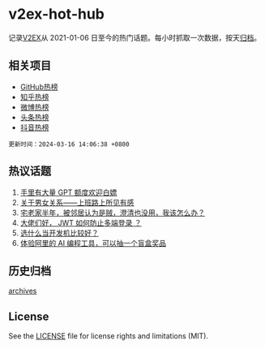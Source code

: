 # v2ex-hot-hub

 记录[V2EX](https://www.v2ex.com/)从 2021-01-06 日至今的热门话题。每小时抓取一次数据，按天[归档](archives)。
 
 ## 相关项目

- [GitHub热榜](https://github.com/it985/github-hot-hub)
- [知乎热榜](https://github.com/it985/zhihu-hot-hub)
- [微博热榜](https://github.com/it985/weibo-hot-hub)
- [头条热榜](https://github.com/it985/toutiao-hot-hub)
- [抖音热榜](https://github.com/it985/douyin-hot-hub)


 `更新时间：2024-03-16 14:06:38 +0800`

## 热议话题

1. [手里有大量 GPT 额度欢迎白嫖](https://www.v2ex.com/t/1023995)
1. [关于男女关系——上班路上所见有感](https://www.v2ex.com/t/1023983)
1. [宅老家半年，被邻居认为是贼，澄清也没用，我该怎么办？](https://www.v2ex.com/t/1024185)
1. [大佬们好， JWT 如何防止多端登录 ？](https://www.v2ex.com/t/1023997)
1. [选什么当开发机比较好？](https://www.v2ex.com/t/1024021)
1. [体验阿里的 AI 编程工具，可以抽一个盲盒奖品](https://www.v2ex.com/t/1023993)

## 历史归档

[archives](archives)

## License

See the [LICENSE](LICENSE) file for license rights and limitations (MIT).
